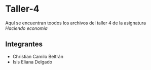 # Taller-4
Aquí se encuentran toodos los archivos del taller 4 de la asignatura *Haciendo economía*
## Integrantes
- Christian Camilo Beltrán
- Isis Eliana Delgado

